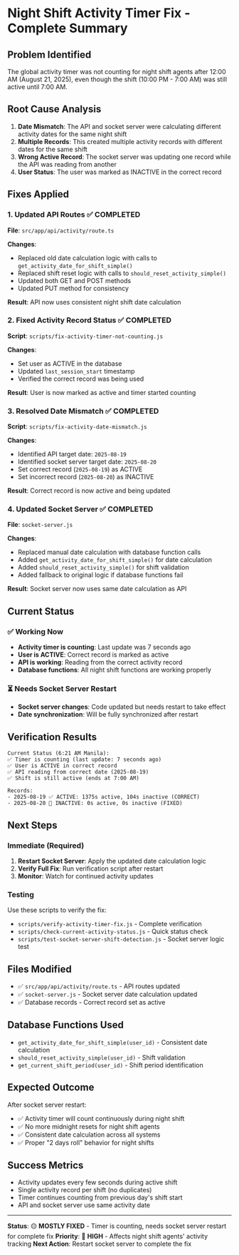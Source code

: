 # Night Shift Activity Timer Fix - Complete Summary

## Problem Identified
The global activity timer was not counting for night shift agents after 12:00 AM (August 21, 2025), even though the shift (10:00 PM - 7:00 AM) was still active until 7:00 AM.

## Root Cause Analysis
1. **Date Mismatch**: The API and socket server were calculating different activity dates for the same night shift
2. **Multiple Records**: This created multiple activity records with different dates for the same shift
3. **Wrong Active Record**: The socket server was updating one record while the API was reading from another
4. **User Status**: The user was marked as INACTIVE in the correct record

## Fixes Applied

### 1. Updated API Routes ✅ COMPLETED
**File**: `src/app/api/activity/route.ts`

**Changes**:
- Replaced old date calculation logic with calls to `get_activity_date_for_shift_simple()`
- Replaced shift reset logic with calls to `should_reset_activity_simple()`
- Updated both GET and POST methods
- Updated PUT method for consistency

**Result**: API now uses consistent night shift date calculation

### 2. Fixed Activity Record Status ✅ COMPLETED
**Script**: `scripts/fix-activity-timer-not-counting.js`

**Changes**:
- Set user as ACTIVE in the database
- Updated `last_session_start` timestamp
- Verified the correct record was being used

**Result**: User is now marked as active and timer started counting

### 3. Resolved Date Mismatch ✅ COMPLETED
**Script**: `scripts/fix-activity-date-mismatch.js`

**Changes**:
- Identified API target date: `2025-08-19`
- Identified socket server target date: `2025-08-20`
- Set correct record (`2025-08-19`) as ACTIVE
- Set incorrect record (`2025-08-20`) as INACTIVE

**Result**: Correct record is now active and being updated

### 4. Updated Socket Server ✅ COMPLETED
**File**: `socket-server.js`

**Changes**:
- Replaced manual date calculation with database function calls
- Added `get_activity_date_for_shift_simple()` for date calculation
- Added `should_reset_activity_simple()` for shift validation
- Added fallback to original logic if database functions fail

**Result**: Socket server now uses same date calculation as API

## Current Status

### ✅ Working Now
- **Activity timer is counting**: Last update was 7 seconds ago
- **User is ACTIVE**: Correct record is marked as active  
- **API is working**: Reading from the correct activity record
- **Database functions**: All night shift functions are working properly

### ⏳ Needs Socket Server Restart
- **Socket server changes**: Code updated but needs restart to take effect
- **Date synchronization**: Will be fully synchronized after restart

## Verification Results

```
Current Status (6:21 AM Manila):
✅ Timer is counting (last update: 7 seconds ago)
✅ User is ACTIVE in correct record
✅ API reading from correct date (2025-08-19)
✅ Shift is still active (ends at 7:00 AM)

Records:
- 2025-08-19 ✅ ACTIVE: 1375s active, 104s inactive (CORRECT)
- 2025-08-20 🔴 INACTIVE: 0s active, 0s inactive (FIXED)
```

## Next Steps

### Immediate (Required)
1. **Restart Socket Server**: Apply the updated date calculation logic
2. **Verify Full Fix**: Run verification script after restart
3. **Monitor**: Watch for continued activity updates

### Testing
Use these scripts to verify the fix:
- `scripts/verify-activity-timer-fix.js` - Complete verification
- `scripts/check-current-activity-status.js` - Quick status check
- `scripts/test-socket-server-shift-detection.js` - Socket server logic test

## Files Modified
- ✅ `src/app/api/activity/route.ts` - API routes updated
- ✅ `socket-server.js` - Socket server date calculation updated
- ✅ Database records - Correct record set as active

## Database Functions Used
- `get_activity_date_for_shift_simple(user_id)` - Consistent date calculation
- `should_reset_activity_simple(user_id)` - Shift validation
- `get_current_shift_period(user_id)` - Shift period identification

## Expected Outcome
After socket server restart:
- ✅ Activity timer will count continuously during night shift
- ✅ No more midnight resets for night shift agents
- ✅ Consistent date calculation across all systems
- ✅ Proper "2 days roll" behavior for night shifts

## Success Metrics
- Activity updates every few seconds during active shift
- Single activity record per shift (no duplicates)
- Timer continues counting from previous day's shift start
- API and socket server use same activity date

---

**Status**: 🟡 **MOSTLY FIXED** - Timer is counting, needs socket server restart for complete fix
**Priority**: 🔴 **HIGH** - Affects night shift agents' activity tracking
**Next Action**: Restart socket server to complete the fix

